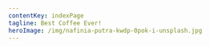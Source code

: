 ```yaml
---
contentKey: indexPage
tagline: Best Coffee Ever!
heroImage: /img/nafinia-putra-kwdp-0pok-i-unsplash.jpg
---
```

